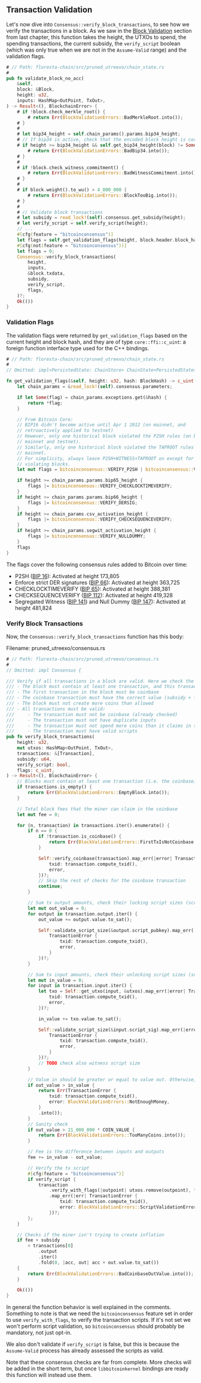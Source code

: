 ## Transaction Validation

Let's now dive into `Consensus::verify_block_transactions`, to see how we verify the transactions in a block. As we saw in the [Block Validation](ch03-04-block-validation.md) section from last chapter, this function takes the height, the UTXOs to spend, the spending transactions, the current subsidy, the `verify_script` boolean (which was only true when we are not in the `Assume-Valid` range) and the validation flags.

```rust
# // Path: floresta-chain/src/pruned_utreexo/chain_state.rs
#
pub fn validate_block_no_acc(
    &self,
    block: &Block,
    height: u32,
    inputs: HashMap<OutPoint, TxOut>,
) -> Result<(), BlockchainError> {
    # if !block.check_merkle_root() {
        # return Err(BlockValidationErrors::BadMerkleRoot.into());
    # }
    #
    # let bip34_height = self.chain_params().params.bip34_height;
    # // If bip34 is active, check that the encoded block height is correct
    # if height >= bip34_height && self.get_bip34_height(block) != Some(height) {
        # return Err(BlockValidationErrors::BadBip34.into());
    # }
    #
    # if !block.check_witness_commitment() {
        # return Err(BlockValidationErrors::BadWitnessCommitment.into());
    # }
    #
    # if block.weight().to_wu() > 4_000_000 {
        # return Err(BlockValidationErrors::BlockTooBig.into());
    # }
    #
    # // Validate block transactions
    # let subsidy = read_lock!(self).consensus.get_subsidy(height);
    # let verify_script = self.verify_script(height);
    // ...
    #[cfg(feature = "bitcoinconsensus")]
    let flags = self.get_validation_flags(height, block.header.block_hash());
    #[cfg(not(feature = "bitcoinconsensus"))]
    let flags = 0;
    Consensus::verify_block_transactions(
        height,
        inputs,
        &block.txdata,
        subsidy,
        verify_script,
        flags,
    )?;
    Ok(())
}
```

### Validation Flags

The validation flags were returned by `get_validation_flags` based on the current height and block hash, and they are of type `core::ffi::c_uint`: a foreign function interface type used for the C++ bindings.

```rust
# // Path: floresta-chain/src/pruned_utreexo/chain_state.rs
#
// Omitted: impl<PersistedState: ChainStore> ChainState<PersistedState> {

fn get_validation_flags(&self, height: u32, hash: BlockHash) -> c_uint {
    let chain_params = &read_lock!(self).consensus.parameters;

    if let Some(flag) = chain_params.exceptions.get(&hash) {
        return *flag;
    }

    // From Bitcoin Core:
    // BIP16 didn't become active until Apr 1 2012 (on mainnet, and
    // retroactively applied to testnet)
    // However, only one historical block violated the P2SH rules (on both
    // mainnet and testnet).
    // Similarly, only one historical block violated the TAPROOT rules on
    // mainnet.
    // For simplicity, always leave P2SH+WITNESS+TAPROOT on except for the two
    // violating blocks.
    let mut flags = bitcoinconsensus::VERIFY_P2SH | bitcoinconsensus::VERIFY_WITNESS;

    if height >= chain_params.params.bip65_height {
        flags |= bitcoinconsensus::VERIFY_CHECKLOCKTIMEVERIFY;
    }
    if height >= chain_params.params.bip66_height {
        flags |= bitcoinconsensus::VERIFY_DERSIG;
    }
    if height >= chain_params.csv_activation_height {
        flags |= bitcoinconsensus::VERIFY_CHECKSEQUENCEVERIFY;
    }
    if height >= chain_params.segwit_activation_height {
        flags |= bitcoinconsensus::VERIFY_NULLDUMMY;
    }
    flags
}
```

The flags cover the following consensus rules added to Bitcoin over time:

- P2SH ([BIP 16](https://github.com/bitcoin/bips/blob/master/bip-0016.mediawiki)): Activated at height 173,805
- Enforce strict DER signatures ([BIP 66](https://github.com/bitcoin/bips/blob/master/bip-0066.mediawiki)): Activated at height 363,725
- CHECKLOCKTIMEVERIFY ([BIP 65](https://github.com/bitcoin/bips/blob/master/bip-0065.mediawiki)): Activated at height 388,381
- CHECKSEQUENCEVERIFY ([BIP 112](https://github.com/bitcoin/bips/blob/master/bip-0112.mediawiki)): Activated at height 419,328
- Segregated Witness ([BIP 141](https://github.com/bitcoin/bips/blob/master/bip-0141.mediawiki)) and Null Dummy ([BIP 147](https://github.com/bitcoin/bips/blob/master/bip-0147.mediawiki)): Activated at height 481,824

### Verify Block Transactions

Now, the `Consensus::verify_block_transactions` function has this body:

Filename: pruned_utreexo/consensus.rs

```rust
# // Path: floresta-chain/src/pruned_utreexo/consensus.rs
#
// Omitted: impl Consensus {

/// Verify if all transactions in a block are valid. Here we check the following:
/// - The block must contain at least one transaction, and this transaction must be coinbase
/// - The first transaction in the block must be coinbase
/// - The coinbase transaction must have the correct value (subsidy + fees)
/// - The block must not create more coins than allowed
/// - All transactions must be valid:
///     - The transaction must not be coinbase (already checked)
///     - The transaction must not have duplicate inputs
///     - The transaction must not spend more coins than it claims in the inputs
///     - The transaction must have valid scripts
pub fn verify_block_transactions(
    height: u32,
    mut utxos: HashMap<OutPoint, TxOut>,
    transactions: &[Transaction],
    subsidy: u64,
    verify_script: bool,
    flags: c_uint,
) -> Result<(), BlockchainError> {
    // Blocks must contain at least one transaction (i.e. the coinbase)
    if transactions.is_empty() {
        return Err(BlockValidationErrors::EmptyBlock.into());
    }

    // Total block fees that the miner can claim in the coinbase
    let mut fee = 0;

    for (n, transaction) in transactions.iter().enumerate() {
        if n == 0 {
            if !transaction.is_coinbase() {
                return Err(BlockValidationErrors::FirstTxIsNotCoinbase.into());
            }

            Self::verify_coinbase(transaction).map_err(|error| TransactionError {
                txid: transaction.compute_txid(),
                error,
            })?;
            // Skip the rest of checks for the coinbase transaction
            continue;
        }

        // Sum tx output amounts, check their locking script sizes (scriptpubkey)
        let mut out_value = 0;
        for output in transaction.output.iter() {
            out_value += output.value.to_sat();

            Self::validate_script_size(&output.script_pubkey).map_err(|error| {
                TransactionError {
                    txid: transaction.compute_txid(),
                    error,
                }
            })?;
        }

        // Sum tx input amounts, check their unlocking script sizes (scriptsig and TODO witness)
        let mut in_value = 0;
        for input in transaction.input.iter() {
            let txo = Self::get_utxo(input, &utxos).map_err(|error| TransactionError {
                txid: transaction.compute_txid(),
                error,
            })?;

            in_value += txo.value.to_sat();

            Self::validate_script_size(&input.script_sig).map_err(|error| {
                TransactionError {
                    txid: transaction.compute_txid(),
                    error,
                }
            })?;
            // TODO check also witness script size
        }

        // Value in should be greater or equal to value out. Otherwise, inflation.
        if out_value > in_value {
            return Err(TransactionError {
                txid: transaction.compute_txid(),
                error: BlockValidationErrors::NotEnoughMoney,
            }
            .into());
        }
        // Sanity check
        if out_value > 21_000_000 * COIN_VALUE {
            return Err(BlockValidationErrors::TooManyCoins.into());
        }

        // Fee is the difference between inputs and outputs
        fee += in_value - out_value;

        // Verify the tx script
        #[cfg(feature = "bitcoinconsensus")]
        if verify_script {
            transaction
                .verify_with_flags(|outpoint| utxos.remove(outpoint), flags)
                .map_err(|err| TransactionError {
                    txid: transaction.compute_txid(),
                    error: BlockValidationErrors::ScriptValidationError(err.to_string()),
                })?;
        };
    }

    // Checks if the miner isn't trying to create inflation
    if fee + subsidy
        < transactions[0]
            .output
            .iter()
            .fold(0, |acc, out| acc + out.value.to_sat())
    {
        return Err(BlockValidationErrors::BadCoinbaseOutValue.into());
    }

    Ok(())
}
```

In general the function behavior is well explained in the comments. Something to note is that we need the `bitcoinconsensus` feature set in order to use `verify_with_flags`, to verify the transaction scripts. If it's not set we won't perform script validation, so `bitcoinconsensus` should probably be mandatory, not just opt-in.

We also don't validate if `verify_script` is false, but this is because the `Assume-Valid` process has already assessed the scripts as valid.

<div class="warning">

Note that these consensus checks are far from complete. More checks will be added in the short term, but once `libbitcoinkernel` bindings are ready this function will instead use them.

</div>
